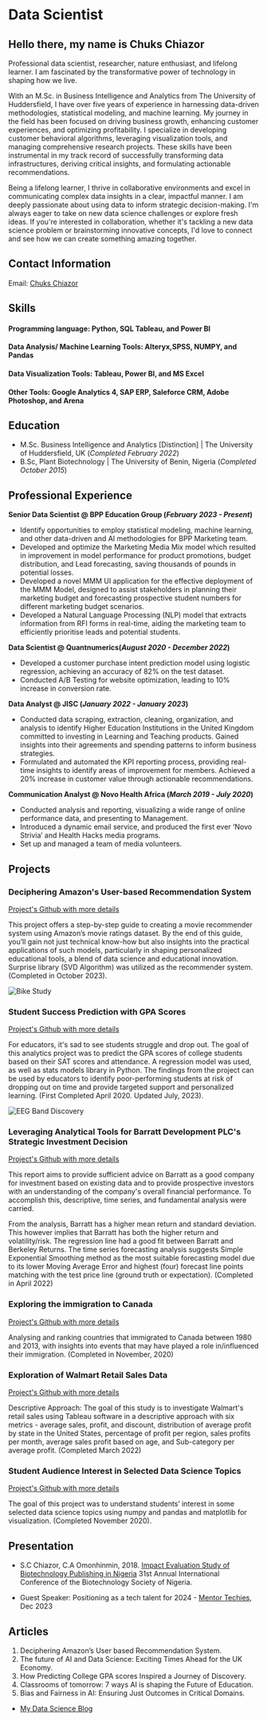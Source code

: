 # Data Scientist



## Hello there, my name is Chuks Chiazor 

Professional data scientist, researcher, nature enthusiast, and lifelong learner. 
I am fascinated by the transformative power of technology in shaping how we live.

With an M.Sc. in Business Intelligence and Analytics from The University of Huddersfield, I have over five years of experience in 
harnessing data-driven methodologies, statistical modeling, and machine learning. My journey in the field has been focused on driving business growth, 
enhancing customer experiences, and optimizing profitability. I specialize in developing customer behavioral algorithms, leveraging visualization tools, 
and managing comprehensive research projects. These skills have been instrumental in my track record of successfully transforming data infrastructures, 
deriving critical insights, and formulating actionable recommendations.

Being a lifelong learner, I thrive in collaborative environments and excel in communicating complex data insights in a clear, impactful manner. 
I am deeply passionate about using data to inform strategic decision-making. I'm always eager to take on new data science challenges or explore fresh ideas. 
If you're interested in collaboration, whether it's tackling a new data science problem or brainstorming innovative concepts, 
I'd love to connect and see how we can create something amazing together.




## Contact Information

Email: [Chuks Chiazor](mailto:chiazor_chuks@rocketmail.com)


## Skills
#### Programming language: Python, SQL Tableau, and Power BI
#### Data Analysis/ Machine Learning Tools: Alteryx,SPSS, NUMPY, and Pandas
#### Data Visualization Tools: Tableau, Power BI, and MS Excel
#### Other Tools: Google Analytics 4, SAP ERP, Saleforce CRM, Adobe Photoshop, and Arena 

## Education
- M.Sc. Business Intelligence and Analytics [Distinction] | The University of Huddersfield, UK (_Completed February 2022_)								       			 			        		
- B.Sc, Plant Biotechnology | The University of Benin, Nigeria (_Completed October 2015_)



## Professional Experience
**Senior Data Scientist @ BPP Education Group (_February 2023 - Present_)**
- Identify opportunities to employ statistical modeling, machine learning, and other data-driven and AI methodologies for BPP Marketing team.
- Developed and optimize the Marketing Media Mix model which resulted in improvement in model performance for product promotions, budget distribution, and Lead forecasting, saving thousands of pounds in potential losses.
- Developed a novel MMM UI application for the effective deployment of the MMM Model, designed to assist stakeholders in planning their marketing budget and forecasting prospective student numbers for different marketing budget scenarios.
-  Developed a Natural Language Processing (NLP) model that extracts information from RFI forms in real-time, aiding the marketing team to efficiently prioritise leads and potential students.
  
**Data Scientist @ Quantnumerics(_August 2020 - December 2022_)**
- Developed a customer purchase intent prediction model using logistic regression, achieving an accuracy of 82% on the test dataset.
- Conducted A/B Testing for website optimization, leading to 10% increase in conversion rate.

**Data Analyst @ JISC (_January 2022 - January 2023_)**
- Conducted data scraping, extraction, cleaning, organization, and analysis to identify Higher Education Institutions in the United Kingdom committed to investing in Learning and Teaching products. Gained insights into their agreements and spending patterns to inform business strategies.
- Formulated and automated the KPI reporting process, providing real-time insights to identify areas of improvement for members. Achieved a 20% increase in customer value through actionable recommendations.

**Communication Analyst @ Novo Health Africa (_March 2019 - July 2020_)**
- Conducted analysis and reporting, visualizing a wide range of online performance data, and presenting to Management.
- Introduced a dynamic email service, and produced the first ever ‘Novo Strivia’ and Health Hacks media programs.
- Set up and managed a team of media volunteers.




## Projects


### Deciphering Amazon's User-based Recommendation System
[Project's Github with more details](https://github.com/chukolate007/Predicting-GPA-Scores-of-College-Students)

This project offers a step-by-step guide to creating a movie recommender system using Amazon’s movie ratings dataset. By the end of this guide, you’ll gain not just technical know-how but also insights into the practical applications of such models, particularly in shaping personalized educational tools, a blend of data science and educational innovation. Surprise library (SVD Algorithm) was utilized as the recommender system.
(Completed in October 2023).

 ![Bike Study](/Pages/utils/0.png)

 
### Student Success Prediction with GPA Scores
[Project's Github with more details](https://github.com/chukolate007/Predicting-GPA-Scores-of-College-Students)

For educators, it's sad to see students struggle and drop out. The goal of this analytics project was to predict the GPA scores of college students based on their SAT scores and attendance. A regression model was used, as well as stats models library in Python. The findings from the project can be used by educators to identify poor-performing students at risk of dropping out on time and provide targeted support and personalized learning.
(First Completed April 2020. Updated July, 2023).

![EEG Band Discovery](/Pages/utils/success.jpeg)

### Leveraging Analytical Tools for Barratt Development PLC's Strategic Investment Decision
[Project's Github with more details](https://github.com/chukolate007/Analytical-Report-of-Barratt-Development-PLC-)

This report aims to provide sufficient advice on Barratt as a good company for investment based on existing data and to provide prospective investors with an understanding of the company's overall financial performance. To accomplish this, descriptive, time series, and fundamental analysis were carried.

From the analysis, Barratt has a higher mean return and standard deviation. This however implies that Barratt has both the higher return and volatility/risk. The regression line had a good fit between Barratt and Berkeley Returns. The time series forecasting analysis suggests Simple Exponential Smoothing method as the most suitable forecasting model due to its lower Moving Average Error and highest (four) forecast line points matching with the test price line (ground truth or expectation).
(Completed in April 2022)


### Exploring the immigration to Canada
[Project's Github with more details](https://github.com/chukolate007/Visualizing-Datasets-from-immigrations-to-canada-fro-1980-to-2013)

Analysing and ranking countries that immigrated to Canada between 1980 and 2013, with insights into events that may have played a role in/influenced their immigration. (Completed in November, 2020)

### Exploration of Walmart Retail Sales Data

[Project's Github with more details](https://github.com/chukolate007/-EXPLORATION-OF-WALMART-RETAIL-SALES-DATA-A-DESCRIPTIVE-APPROACH)

Descriptive Approach: The goal of this study is to investigate Walmart's retail sales using Tableau software in a descriptive approach with six metrics - average sales, profit, and discount, distribution of average profit by state in the United States, percentage of profit per region, sales profits per month, average sales profit based on age, and Sub-category per average profit. (Completed March 2022)


### Student Audience Interest in Selected Data Science Topics

[Project's Github with more details](https://github.com/chukolate007/Visualizing-Selected-Data-Science)

The goal of this project was to understand students’ interest in some selected data science topics using numpy and pandas and matplotlib for visualization. (Completed November 2020).



## Presentation

- S.C Chiazor, C.A Omonhinmin, 2018. [Impact Evaluation Study of Biotechnology Publishing in Nigeria](https://scholar.google.com/citations?user=KLq2IvEAAAAJ&hl=en%20%20https://scholar.google.com/citations?view_op=view_citation&hl=en&user=KLq2IvEAAAAJ&cstart=20&pagesize=80&citation_for_view=KLq2IvEAAAAJ:Zph67rFs4hoC) 31st Annual International Conference of the Biotechnology Society of Nigeria.
  
- Guest Speaker: Positioning as a tech talent for 2024 - [Mentor Techies](https://mentor-techies.com), Dec 2023


## Articles
1. Deciphering Amazon’s User based Recommendation System. 
2. The future of AI and Data Science: Exciting Times Ahead for the UK Economy.
3. How Predicting College GPA scores Inspired a Journey of Discovery.
4. Classrooms of tomorrow: 7 ways AI is shaping the Future of Education.
5. Bias and Fairness in AI: Ensuring Just Outcomes in Critical Domains.

- [My Data Science Blog](https://medium.com/@msjntzkdt)


